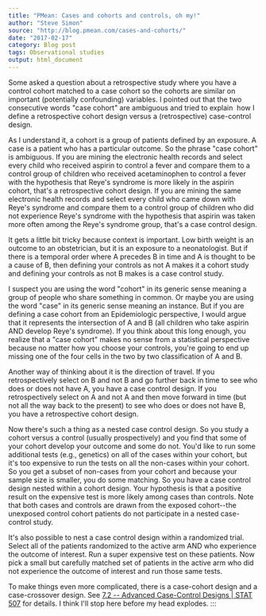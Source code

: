 ```yaml
---
title: "PMean: Cases and cohorts and controls, oh my!"
author: "Steve Simon"
source: "http://blog.pmean.com/cases-and-cohorts/"
date: "2017-02-17"
category: Blog post
tags: Observational studies
output: html_document
---
```


Some asked a question about a retrospective study where you have a
control cohort matched to a case cohort so the cohorts are similar on
important (potentially confounding) variables. I pointed out that the
two consecutive words "case cohort" are ambiguous and tried to explain 
how I define a retrospective cohort design versus a (retrospective)
case-control design.

<!---More--->

As I understand it, a cohort is a group of patients defined by an
exposure. A case is a patient who has a particular outcome. So the
phrase "case cohort" is ambiguous. If you are mining the electronic
health records and select every child who received aspirin to control a
fever and compare them to a control group of children who received
acetaminophen to control a fever with the hypothesis that Reye's
syndrome is more likely in the aspirin cohort, that's a retrospective
cohort design. If you are mining the same electronic health records and
select every child who came down with Reye's syndrome and compare them
to a control group of children who did not experience Reye's syndrome
with the hypothesis that aspirin was taken more often among the Reye's
syndrome group, that's a case control design.

It gets a little bit tricky because context is important. Low birth
weight is an outcome to an obstetrician, but it is an exposure to a
neonatologist. But if there is a temporal order where A precedes B in
time and A is thought to be a cause of B, then defining your controls as
not A makes it a cohort study and defining your controls as not B makes
is a case control study.

I suspect you are using the word "cohort" in its generic sense meaning a
group of people who share something in common. Or maybe you are using
the word "case" in its generic sense meaning an instance. But if you are
defining a case cohort from an Epidemiologic perspective, I would argue
that it represents the intersection of A and B (all children who take
aspirin AND develop Reye's syndrome). If you think about this long
enough, you realize that a "case cohort" makes no sense from a
statistical perspective because no matter how you choose your controls,
you're going to end up missing one of the four cells in the two by two
classification of A and B.

Another way of thinking about it is the direction of travel. If you
retrospectively select on B and not B and go further back in time to see
who does or does not have A, you have a case control design. If you
retrospectively select on A and not A and then move forward in time (but
not all the way back to the present) to see who does or does not have B,
you have a retrospective cohort design.

Now there's such a thing as a nested case control design. So you study a
cohort versus a control (usually prospectively) and you find that some
of your cohort develop your outcome and some do not. You'd like to run
some additional tests (e.g., genetics) on all of the cases within your
cohort, but it's too expensive to run the tests on all the non-cases
within your cohort. So you get a subset of non-cases from your cohort
and because your sample size is smaller, you do some matching. So you
have a case control design nested within a cohort design. Your
hypothesis is that a positive result on the expensive test is more
likely among cases than controls. Note that both cases and controls are
drawn from the exposed cohort--the unexposed control cohort patients do
not participate in a nested case-control study.

It's also possible to nest a case control design within a randomized
trial. Select all of the patients randomized to the active arm AND who
experience the outcome of interest. Run a super expensive test on these
patients. Now pick a small but carefully matched set of patients in the
active arm who did not experience the outcome of interest and run those
same tests.

To make things even more complicated, there is a case-cohort design and
a case-crossover design. See [7.2 -- Advanced Case-Control Designs \|
STAT 507](https://onlinecourses.science.psu.edu/stat507/node/49) for
details. I think I'll stop here before my head explodes.
:::

